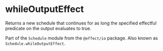 # whileOutputEffect

Returns a new schedule that continues for as long the specified effectful
predicate on the output evaluates to true.

Part of the `Schedule` module from the `@effect/io` package. Also known as `Schedule.whileOutputEffect`.
